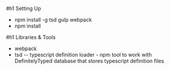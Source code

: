 #h1 Setting Up
- npm install -g tsd gulp webpack
- npm install

#h1 Libraries & Tools
- webpack
- tsd
-- typescript definition loader - npm tool to work with DefinitelyTyped database that stores typescript definition files